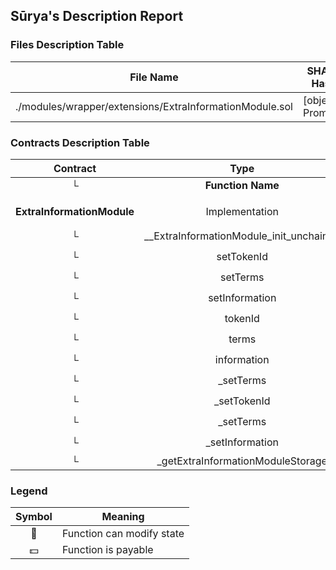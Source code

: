 ## Sūrya's Description Report

### Files Description Table


|  File Name  |  SHA-1 Hash  |
|-------------|--------------|
| ./modules/wrapper/extensions/ExtraInformationModule.sol | [object Promise] |


### Contracts Description Table


|  Contract  |         Type        |       Bases      |                  |                 |
|:----------:|:-------------------:|:----------------:|:----------------:|:---------------:|
|     └      |  **Function Name**  |  **Visibility**  |  **Mutability**  |  **Modifiers**  |
||||||
| **ExtraInformationModule** | Implementation | AccessControlUpgradeable, ICMTATBase |||
| └ | __ExtraInformationModule_init_unchained | Internal 🔒 | 🛑  | onlyInitializing |
| └ | setTokenId | Public ❗️ | 🛑  | onlyRole |
| └ | setTerms | Public ❗️ | 🛑  | onlyRole |
| └ | setInformation | Public ❗️ | 🛑  | onlyRole |
| └ | tokenId | Public ❗️ |   |NO❗️ |
| └ | terms | Public ❗️ |   |NO❗️ |
| └ | information | Public ❗️ |   |NO❗️ |
| └ | _setTerms | Internal 🔒 | 🛑  | |
| └ | _setTokenId | Internal 🔒 | 🛑  | |
| └ | _setTerms | Internal 🔒 | 🛑  | |
| └ | _setInformation | Internal 🔒 | 🛑  | |
| └ | _getExtraInformationModuleStorage | Private 🔐 |   | |


### Legend

|  Symbol  |  Meaning  |
|:--------:|-----------|
|    🛑    | Function can modify state |
|    💵    | Function is payable |
